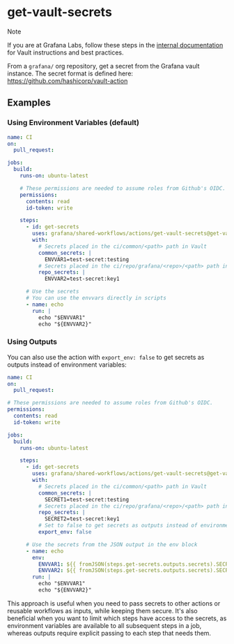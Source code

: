 # get-vault-secrets

> [!NOTE]
> If you are at Grafana Labs, follow these steps in the [internal documentation](https://enghub.grafana-ops.net/docs/default/component/deployment-tools/platform/continuous-integration/#vault-storing-your-secrets) for Vault instructions and best practices.

From a `grafana/` org repository, get a secret from the Grafana vault instance.
The secret format is defined here: <https://github.com/hashicorp/vault-action>

## Examples

### Using Environment Variables (default)

<!-- x-release-please-start-version -->

```yaml
name: CI
on:
  pull_request:

jobs:
  build:
    runs-on: ubuntu-latest

    # These permissions are needed to assume roles from Github's OIDC.
    permissions:
      contents: read
      id-token: write

    steps:
      - id: get-secrets
        uses: grafana/shared-workflows/actions/get-vault-secrets@get-vault-secrets/v1.4.0
        with:
          # Secrets placed in the ci/common/<path> path in Vault
          common_secrets: |
            ENVVAR1=test-secret:testing
          # Secrets placed in the ci/repo/grafana/<repo>/<path> path in Vault
          repo_secrets: |
            ENVVAR2=test-secret:key1

      # Use the secrets
      # You can use the envvars directly in scripts
      - name: echo
        run: |
          echo "$ENVVAR1"
          echo "${ENVVAR2}"
```

<!-- x-release-please-end-version -->

### Using Outputs

You can also use the action with `export_env: false` to get secrets as outputs instead of environment variables:

<!-- x-release-please-start-version -->

```yaml
name: CI
on:
  pull_request:

# These permissions are needed to assume roles from Github's OIDC.
permissions:
  contents: read
  id-token: write

jobs:
  build:
    runs-on: ubuntu-latest

    steps:
      - id: get-secrets
        uses: grafana/shared-workflows/actions/get-vault-secrets@get-vault-secrets/v1.4.0
        with:
          # Secrets placed in the ci/common/<path> path in Vault
          common_secrets: |
            SECRET1=test-secret:testing
          # Secrets placed in the ci/repo/grafana/<repo>/<path> path in Vault
          repo_secrets: |
            SECRET2=test-secret:key1
          # Set to false to get secrets as outputs instead of environment variables
          export_env: false

      # Use the secrets from the JSON output in the env block
      - name: echo
        env:
          ENVVAR1: ${{ fromJSON(steps.get-secrets.outputs.secrets).SECRET1 }}
          ENVVAR2: ${{ fromJSON(steps.get-secrets.outputs.secrets).SECRET2 }}
        run: |
          echo "$ENVVAR1"
          echo "${ENVVAR2}"
```

<!-- x-release-please-end-version -->

This approach is useful when you need to pass secrets to other actions or reusable workflows as inputs, while keeping them secure. It's also beneficial when you want to limit which steps have access to the secrets, as environment variables are available to all subsequent steps in a job, whereas outputs require explicit passing to each step that needs them.
